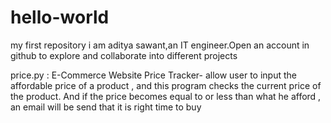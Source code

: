 # hello-world
my first repository
i am aditya sawant,an IT engineer.Open an account in github to explore and collaborate into different projects

price.py : E-Commerce Website Price Tracker- allow user to input the affordable price of a product , and this program checks the current price of the product. And if the price becomes equal to or less than what he afford , an email will be send that it is right time to buy
